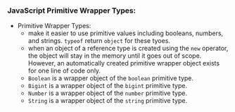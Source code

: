 <h3>JavaScript Primitive Wrapper Types:</h3>

- Primitive Wrapper Types:
    * make it easier to use primitive values including booleans, numbers, and strings. `typeof` return `object` for these tyoes.
    * when an object of a reference type is created using the `new` operator, the object will stay in the memory until it goes out of scope. However, an automatically created primitive wrapper object exists for one line of code only.
    * `Boolean` is a wrapper object of the `boolean` primitive type.
    * `Bigint` is a wrapper object of the `bigint` primitive type.
    * `Number` is a wrapper object of the `number` primitive type.
    * `String` is a wrapper object of the `string` primitive type.